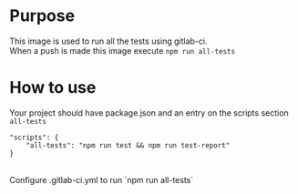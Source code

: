 # Purpose 
This image is used to run all the tests using gitlab-ci.<br>
When a push is made this image execute `npm run all-tests`

# How to use
Your project should have package.json and an entry on the scripts section `all-tests` <br>
```
"scripts": {
    "all-tests": "npm run test && npm run test-report"
}
```
<br>
Configure .gitlab-ci.yml to run `npm run all-tests`
